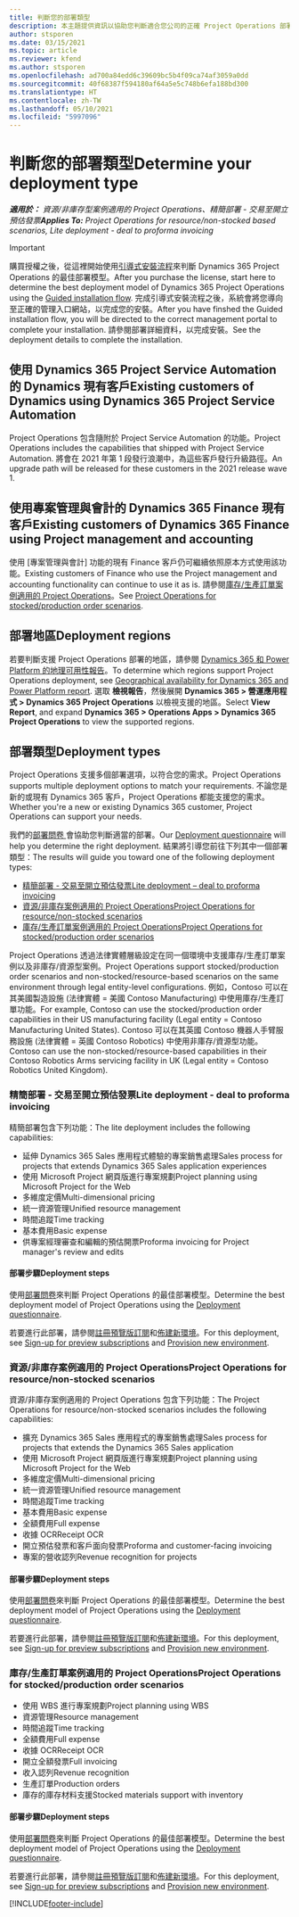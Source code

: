 ```yaml
---
title: 判斷您的部署類型
description: 本主題提供資訊以協助您判斷適合您公司的正確 Project Operations 部署類型。
author: stsporen
ms.date: 03/15/2021
ms.topic: article
ms.reviewer: kfend
ms.author: stsporen
ms.openlocfilehash: ad700a84edd6c39609bc5b4f09ca74af3059a0dd
ms.sourcegitcommit: 40f68387f594180af64a5e5c748b6efa188bd300
ms.translationtype: HT
ms.contentlocale: zh-TW
ms.lasthandoff: 05/10/2021
ms.locfileid: "5997096"
---
```

# <a name="determine-your-deployment-type"></a><span data-ttu-id="21710-103">判斷您的部署類型</span><span class="sxs-lookup"><span data-stu-id="21710-103">Determine your deployment type</span></span>

<span data-ttu-id="21710-104">_**適用於：** 資源/非庫存型案例適用的 Project Operations、精簡部署 - 交易至開立預估發票_</span><span class="sxs-lookup"><span data-stu-id="21710-104">_**Applies To:** Project Operations for resource/non-stocked based scenarios, Lite deployment - deal to proforma invoicing_</span></span>

> [!IMPORTANT]
> <span data-ttu-id="21710-105">購買授權之後，從這裡開始使用[引導式安裝流程](https://aka.ms/provisionprojectoperations)來判斷 Dynamics 365 Project Operations 的最佳部署模型。</span><span class="sxs-lookup"><span data-stu-id="21710-105">After you purchase the license, start here to determine the best deployment model of Dynamics 365 Project Operations using the [Guided installation flow](https://aka.ms/provisionprojectoperations).</span></span>
> <span data-ttu-id="21710-106">完成引導式安裝流程之後，系統會將您導向至正確的管理入口網站，以完成您的安裝。</span><span class="sxs-lookup"><span data-stu-id="21710-106">After you have finshed the Guided installation flow, you will be directed to the correct management portal to complete your installation.</span></span> <span data-ttu-id="21710-107">請參閱部署詳細資料，以完成安裝。</span><span class="sxs-lookup"><span data-stu-id="21710-107">See the deployment details to complete the installation.</span></span>


## <a name="existing-customers-of-dynamics-using-dynamics-365-project-service-automation"></a><span data-ttu-id="21710-108">使用 Dynamics 365 Project Service Automation 的 Dynamics 現有客戶</span><span class="sxs-lookup"><span data-stu-id="21710-108">Existing customers of Dynamics using Dynamics 365 Project Service Automation</span></span>
<span data-ttu-id="21710-109">Project Operations 包含隨附於 Project Service Automation 的功能。</span><span class="sxs-lookup"><span data-stu-id="21710-109">Project Operations includes the capabilities that shipped with Project Service Automation.</span></span> <span data-ttu-id="21710-110">將會在 2021 年第 1 段發行浪潮中，為這些客戶發行升級路徑。</span><span class="sxs-lookup"><span data-stu-id="21710-110">An upgrade path will be released for these customers in the 2021 release wave 1.</span></span>

## <a name="existing-customers-of-dynamics-365-finance-using-project-management-and-accounting"></a><span data-ttu-id="21710-111">使用專案管理與會計的 Dynamics 365 Finance 現有客戶</span><span class="sxs-lookup"><span data-stu-id="21710-111">Existing customers of Dynamics 365 Finance using Project management and accounting</span></span> 

<span data-ttu-id="21710-112">使用 [專案管理與會計] 功能的現有 Finance 客戶仍可繼續依照原本方式使用該功能。</span><span class="sxs-lookup"><span data-stu-id="21710-112">Existing customers of Finance who use the Project management and accounting functionality can continue to use it as is.</span></span> <span data-ttu-id="21710-113">請參閱[庫存/生產訂單案例適用的 Project Operations](#pma)。</span><span class="sxs-lookup"><span data-stu-id="21710-113">See [Project Operations for stocked/production order scenarios](#pma).</span></span>


## <a name="deployment-regions"></a><span data-ttu-id="21710-114">部署地區</span><span class="sxs-lookup"><span data-stu-id="21710-114">Deployment regions</span></span>
<span data-ttu-id="21710-115">若要判斷支援 Project Operations 部署的地區，請參閱 [Dynamics 365 和 Power Platform 的地理可用性報告](https://dynamics.microsoft.com/en-us/geographic-availability/)。</span><span class="sxs-lookup"><span data-stu-id="21710-115">To determine which regions support Project Operations deployment, see [Geographical availability for Dynamics 365 and Power Platform report](https://dynamics.microsoft.com/en-us/geographic-availability/).</span></span> <span data-ttu-id="21710-116">選取 **檢視報告**，然後展開 **Dynamics 365 > 營運應用程式 > Dynamics 365 Project Operations** 以檢視支援的地區。</span><span class="sxs-lookup"><span data-stu-id="21710-116">Select **View Report**, and expand **Dynamics 365 > Operations Apps > Dynamics 365 Project Operations** to view the supported regions.</span></span>

## <a name="deployment-types"></a><span data-ttu-id="21710-117">部署類型</span><span class="sxs-lookup"><span data-stu-id="21710-117">Deployment types</span></span>
<span data-ttu-id="21710-118">Project Operations 支援多個部署選項，以符合您的需求。</span><span class="sxs-lookup"><span data-stu-id="21710-118">Project Operations supports multiple deployment options to match your requirements.</span></span> <span data-ttu-id="21710-119">不論您是新的或現有 Dynamics 365 客戶，Project Operations 都能支援您的需求。</span><span class="sxs-lookup"><span data-stu-id="21710-119">Whether you're a new or existing Dynamics 365 customer, Project Operations can support your needs.</span></span>

<span data-ttu-id="21710-120">我們的[部署問卷 ](https://aka.ms/provisionprojectoperations)會協助您判斷適當的部署。</span><span class="sxs-lookup"><span data-stu-id="21710-120">Our [Deployment questionnaire](https://aka.ms/provisionprojectoperations) will help you determine the right deployment.</span></span> <span data-ttu-id="21710-121">結果將引導您前往下列其中一個部署類型：</span><span class="sxs-lookup"><span data-stu-id="21710-121">The results will guide you toward one of the following deployment types:</span></span>

- [<span data-ttu-id="21710-122">精簡部署 - 交易至開立預估發票</span><span class="sxs-lookup"><span data-stu-id="21710-122">Lite deployment – deal to proforma invoicing</span></span>](#lite)
- [<span data-ttu-id="21710-123">資源/非庫存案例適用的 Project Operations</span><span class="sxs-lookup"><span data-stu-id="21710-123">Project Operations for resource/non-stocked scenarios</span></span>](#integrated)
- [<span data-ttu-id="21710-124">庫存/生產訂單案例適用的 Project Operations</span><span class="sxs-lookup"><span data-stu-id="21710-124">Project Operations for stocked/production order scenarios</span></span>](#pma)

<span data-ttu-id="21710-125">Project Operations 透過法律實體層級設定在同一個環境中支援庫存/生產訂單案例以及非庫存/資源型案例。</span><span class="sxs-lookup"><span data-stu-id="21710-125">Project Operations support stocked/production order scenarios and non-stocked/resource-based scenarios on the same environment through legal entity-level configurations.</span></span> <span data-ttu-id="21710-126">例如，Contoso 可以在其美國製造設施 (法律實體 = 美國 Contoso Manufacturing) 中使用庫存/生產訂單功能。</span><span class="sxs-lookup"><span data-stu-id="21710-126">For example, Contoso can use the stocked/production order capabilities in their US manufacturing facility (Legal entity = Contoso Manufacturing United States).</span></span> <span data-ttu-id="21710-127">Contoso 可以在其英國 Contoso 機器人手臂服務設施 (法律實體 = 英國 Contoso Robotics) 中使用非庫存/資源型功能。</span><span class="sxs-lookup"><span data-stu-id="21710-127">Contoso can use the non-stocked/resource-based capabilities in their Contoso Robotics Arms servicing facility in UK (Legal entity = Contoso Robotics United Kingdom).</span></span>

### <a name="lite-deployment---deal-to-proforma-invoicing"></a><a  name="lite"></a><span data-ttu-id="21710-128">精簡部署 - 交易至開立預估發票</span><span class="sxs-lookup"><span data-stu-id="21710-128">Lite deployment - deal to proforma invoicing</span></span>

<span data-ttu-id="21710-129">精簡部署包含下列功能：</span><span class="sxs-lookup"><span data-stu-id="21710-129">The lite deployment includes the following capabilities:</span></span>

- <span data-ttu-id="21710-130">延伸 Dynamics 365 Sales 應用程式體驗的專案銷售處理</span><span class="sxs-lookup"><span data-stu-id="21710-130">Sales process for projects that extends Dynamics 365 Sales application experiences</span></span>
- <span data-ttu-id="21710-131">使用 Microsoft Project 網頁版進行專案規劃</span><span class="sxs-lookup"><span data-stu-id="21710-131">Project planning using Microsoft Project for the Web</span></span>
- <span data-ttu-id="21710-132">多維度定價</span><span class="sxs-lookup"><span data-stu-id="21710-132">Multi-dimensional pricing</span></span>
- <span data-ttu-id="21710-133">統一資源管理</span><span class="sxs-lookup"><span data-stu-id="21710-133">Unified resource management</span></span>
- <span data-ttu-id="21710-134">時間追蹤</span><span class="sxs-lookup"><span data-stu-id="21710-134">Time tracking</span></span>
- <span data-ttu-id="21710-135">基本費用</span><span class="sxs-lookup"><span data-stu-id="21710-135">Basic expense</span></span>
- <span data-ttu-id="21710-136">供專案經理審查和編輯的預估開票</span><span class="sxs-lookup"><span data-stu-id="21710-136">Proforma invoicing for Project manager's review and edits</span></span> 

#### <a name="deployment-steps"></a><span data-ttu-id="21710-137">部署步驟</span><span class="sxs-lookup"><span data-stu-id="21710-137">Deployment steps</span></span>
<span data-ttu-id="21710-138">使用[部署問卷](https://aka.ms/provisionprojectoperations)來判斷 Project Operations 的最佳部署模型。</span><span class="sxs-lookup"><span data-stu-id="21710-138">Determine the best deployment model of Project Operations using the [Deployment questionnaire](https://aka.ms/provisionprojectoperations).</span></span>

<span data-ttu-id="21710-139">若要進行此部署，請參閱[註冊預覽版訂閱](lite-preview-subscription-sign-up.md)和[佈建新環境](lite-deployment.md)。</span><span class="sxs-lookup"><span data-stu-id="21710-139">For this deployment, see [Sign-up for preview subscriptions](lite-preview-subscription-sign-up.md) and [Provision new environment](lite-deployment.md).</span></span> 


### <a name="project-operations-for-resourcenon-stocked-scenarios"></a><a name="integrated"></a><span data-ttu-id="21710-140">資源/非庫存案例適用的 Project Operations</span><span class="sxs-lookup"><span data-stu-id="21710-140">Project Operations for resource/non-stocked scenarios</span></span>
<span data-ttu-id="21710-141">資源/非庫存案例適用的 Project Operations 包含下列功能：</span><span class="sxs-lookup"><span data-stu-id="21710-141">The Project Operations for resource/non-stocked scenarios includes the following capabilities:</span></span>
 
- <span data-ttu-id="21710-142">擴充 Dynamics 365 Sales 應用程式的專案銷售處理</span><span class="sxs-lookup"><span data-stu-id="21710-142">Sales process for projects that extends the Dynamics 365 Sales application</span></span>
- <span data-ttu-id="21710-143">使用 Microsoft Project 網頁版進行專案規劃</span><span class="sxs-lookup"><span data-stu-id="21710-143">Project planning using Microsoft Project for the Web</span></span>
- <span data-ttu-id="21710-144">多維度定價</span><span class="sxs-lookup"><span data-stu-id="21710-144">Multi-dimensional pricing</span></span>
- <span data-ttu-id="21710-145">統一資源管理</span><span class="sxs-lookup"><span data-stu-id="21710-145">Unified resource management</span></span>
- <span data-ttu-id="21710-146">時間追蹤</span><span class="sxs-lookup"><span data-stu-id="21710-146">Time tracking</span></span>
- <span data-ttu-id="21710-147">基本費用</span><span class="sxs-lookup"><span data-stu-id="21710-147">Basic expense</span></span>
- <span data-ttu-id="21710-148">全額費用</span><span class="sxs-lookup"><span data-stu-id="21710-148">Full expense</span></span>
- <span data-ttu-id="21710-149">收據 OCR</span><span class="sxs-lookup"><span data-stu-id="21710-149">Receipt OCR</span></span>
- <span data-ttu-id="21710-150">開立預估發票和客戶面向發票</span><span class="sxs-lookup"><span data-stu-id="21710-150">Proforma and customer-facing invoicing</span></span> 
- <span data-ttu-id="21710-151">專案的營收認列</span><span class="sxs-lookup"><span data-stu-id="21710-151">Revenue recognition for projects</span></span>

#### <a name="deployment-steps"></a><span data-ttu-id="21710-152">部署步驟</span><span class="sxs-lookup"><span data-stu-id="21710-152">Deployment steps</span></span>
<span data-ttu-id="21710-153">使用[部署問卷](https://aka.ms/provisionprojectoperations)來判斷 Project Operations 的最佳部署模型。</span><span class="sxs-lookup"><span data-stu-id="21710-153">Determine the best deployment model of Project Operations using the [Deployment questionnaire](https://aka.ms/provisionprojectoperations).</span></span>

<span data-ttu-id="21710-154">若要進行此部署，請參閱[註冊預覽版訂閱](resource-sign-up-preview-subscription.md)和[佈建新環境](resource-provision-new-environment.md)。</span><span class="sxs-lookup"><span data-stu-id="21710-154">For this deployment, see [Sign-up for preview subscriptions](resource-sign-up-preview-subscription.md) and [Provision new environment](resource-provision-new-environment.md).</span></span> 


### <a name="project-operations-for-stockedproduction-order-scenarios"></a><a name="pma"></a><span data-ttu-id="21710-155">庫存/生產訂單案例適用的 Project Operations</span><span class="sxs-lookup"><span data-stu-id="21710-155">Project Operations for stocked/production order scenarios</span></span>

- <span data-ttu-id="21710-156">使用 WBS 進行專案規劃</span><span class="sxs-lookup"><span data-stu-id="21710-156">Project planning using WBS</span></span>
- <span data-ttu-id="21710-157">資源管理</span><span class="sxs-lookup"><span data-stu-id="21710-157">Resource management</span></span>
- <span data-ttu-id="21710-158">時間追蹤</span><span class="sxs-lookup"><span data-stu-id="21710-158">Time tracking</span></span>
- <span data-ttu-id="21710-159">全額費用</span><span class="sxs-lookup"><span data-stu-id="21710-159">Full expense</span></span>
- <span data-ttu-id="21710-160">收據 OCR</span><span class="sxs-lookup"><span data-stu-id="21710-160">Receipt OCR</span></span>
- <span data-ttu-id="21710-161">開立全額發票</span><span class="sxs-lookup"><span data-stu-id="21710-161">Full invoicing</span></span>
- <span data-ttu-id="21710-162">收入認列</span><span class="sxs-lookup"><span data-stu-id="21710-162">Revenue recognition</span></span>
- <span data-ttu-id="21710-163">生產訂單</span><span class="sxs-lookup"><span data-stu-id="21710-163">Production orders</span></span>
- <span data-ttu-id="21710-164">庫存的庫存材料支援</span><span class="sxs-lookup"><span data-stu-id="21710-164">Stocked materials support with inventory</span></span>

#### <a name="deployment-steps"></a><span data-ttu-id="21710-165">部署步驟</span><span class="sxs-lookup"><span data-stu-id="21710-165">Deployment steps</span></span>
<span data-ttu-id="21710-166">使用[部署問卷](https://aka.ms/provisionprojectoperations)來判斷 Project Operations 的最佳部署模型。</span><span class="sxs-lookup"><span data-stu-id="21710-166">Determine the best deployment model of Project Operations using the [Deployment questionnaire](https://aka.ms/provisionprojectoperations).</span></span>

<span data-ttu-id="21710-167">若要進行此部署，請參閱[註冊預覽版訂閱](/dynamics365/fin-ops-core/dev-itpro/dev-tools/sign-up-preview-subscription?toc=%2fdynamics365%2ffinance%2ftoc.json)和[佈建新環境](/dynamics365/fin-ops-core/dev-itpro/deployment/deploy-demo-environment?toc=%2fdynamics365%2ffinance%2ftoc.json)。</span><span class="sxs-lookup"><span data-stu-id="21710-167">For this deployment, see [Sign-up for preview subscriptions](/dynamics365/fin-ops-core/dev-itpro/dev-tools/sign-up-preview-subscription?toc=%2fdynamics365%2ffinance%2ftoc.json) and [Provision new environment](/dynamics365/fin-ops-core/dev-itpro/deployment/deploy-demo-environment?toc=%2fdynamics365%2ffinance%2ftoc.json).</span></span> 



[!INCLUDE[footer-include](../includes/footer-banner.md)]